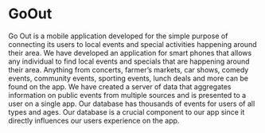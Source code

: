 # GoOut
Go Out is a mobile application developed for the simple purpose of connecting its users to local events and special activities happening around their area. We have developed an application for smart phones that allows any individual to find local events and specials that are happening around their area. Anything from concerts, farmer’s markets, car shows, comedy events, community events, sporting events, lunch deals and more can be found on the app. 
We have created a server of data that aggregates information on public events from multiple sources and is presented to a user on a single app. Our database has thousands of events for users of all types and ages. Our database is a crucial component to our app since it directly influences our users experience on the app.
